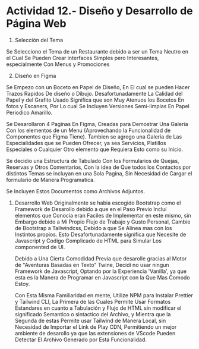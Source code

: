 # Actividad 12.- Diseño y Desarrollo de Página Web

1. Selección del Tema
 
 Se Selecciono el Tema de un Restaurante debido a ser un Tema Neutro en el Cual Se Pueden Crear interfaces Simples pero Interesantes, especialmente Con Menus y Promociones

2. Diseño en Figma

Se Empezo con un Boceto en Papel de Diseño, En El cual se pueden Hacer Trazos Rapidos De diseño o Dibujo. Desafortunadamente La Calidad del Papel y del Grafito Usado Significa que son Muy Atenuos los Bocetos En fotos y Escaners, Por Lo cual Se Incluyen Versiones Semi-limpias En Papel Periodico Amarillo.

Se Desarollaron 4 Paginas En Figma, Creadas para Demostrar Una Galeria Con los elementos de un Menu (Aprovechando la Funcionalidad de Componentes que Figma Tiene). Tambien se agrego una Galeria de Las Especialidades que se Pueden Ofrecer, ya sea Servicios, Platillos Especiales o Cualquier Otro elemento que Requiera Esto como su Inicio.

Se decidio una Estructura de Tabulado Con los Formularios de Quejas, Reservas y Otros Comentarios, Con la idea de Que todos los Contactos por distintos Temas se incluyan en una Sola Pagina, Sin Necesidad de Cargar el formulario de Manera Programatica.

Se Incluyen Estos Documentos como Archivos Adjuntos.

1. Desarrollo Web
   Originalmente se habia escogido Bootstrap como el Framework de Desarollo debido a que en el Paso Previo Incluí elementos que Conocia eran Faciles de Implementar en este mismo, sin Embargo debido a Mi Propio Flujo de Trabajo y Gusto Personal, Cambie de Bootstrap a Tailwindcss, Debido a que Se Alinea mas con los Instintos propios. Esto Desafortunadamente significa que Necesite de Javascript y Codigo Complicado de HTML para Simular Los componented de UI.

   Debido a Una Cierta Comodidad Previa que desarolle gracias al Motor de "Aventuras Basadas en Texto" Twine, Decidí no usar ningun Framework de Javascript, Optando por la Experiencia 'Vanilla', ya que esta es la Manera de Programar en Javascript con la Que Mas Comodo Estoy.

   Con Esta Misma Familiaridad en mente, Utilize NPM para Instalar Prettier y Tailwind CLI, La Primera de las Cuales Permite Usar Formatos Estandares en cuanto a Tabulación y Flujo de HTML sin modificar el significado Semantico o sintactico del Archivo, y Mientra que la Segunda de estas Permite usar Tailwind de Manera Local, sin Necesidad de Importar el Link de Play CDN, Permitiendo un mejor ambiente de desarollo ya que las extensiones de VScode Pueden Detectar El Archivo Generado por Esta Funcionalidad.
